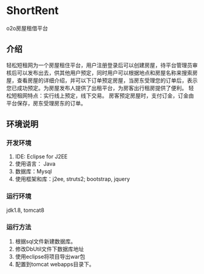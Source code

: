 # ShortRent
o2o房屋租借平台

## 介绍

​	轻松短租网为一个房屋租住平台，用户注册登录后可以创建房屋，待平台管理员审核后可以发布出去，供其他用户预定，同时用户可以根据地点和房屋名称来搜索房屋，查看房屋的详细介绍，并可以下订单预定房屋，当房东受理您的订单后，表示您已成功预定。为房屋发布人提供了出租平台，为房客出行租房提供了便利。 轻松短租网特点：实行线上预定，线下交易。 房客预定房屋时，支付订金，订金由平台保存，房东受理房东的订单。


## 环境说明
### 开发环境
1. IDE: Eclipse for J2EE
2. 使用语言： Java
3. 数据库：Mysql
4. 使用框架和库：j2ee, struts2; bootstrap, jquery
### 运行环境
jdk1.8, tomcat8
### 运行方法
1. 根据sql文件新建数据库。
2. 修改DbUtil文件下数据库地址
3. 使用eclipse将项目导出war包
4. 配置到tomcat webapps目录下。
